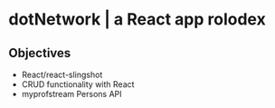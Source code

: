 # dotNetwork | a React app rolodex

## Objectives
* React/react-slingshot
* CRUD functionality with React
* myprofstream Persons API



